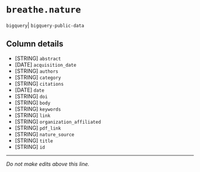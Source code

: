 # `breathe.nature`
`bigquery`| `bigquery-public-data`

## Column details
* [STRING]    `abstract`
* [DATE]      `acquisition_date`
* [STRING]    `authors`
* [STRING]    `category`
* [STRING]    `citations`
* [DATE]      `date`
* [STRING]    `doi`
* [STRING]    `body`
* [STRING]    `keywords`
* [STRING]    `link`
* [STRING]    `organization_affiliated`
* [STRING]    `pdf_link`
* [STRING]    `nature_source`
* [STRING]    `title`
* [STRING]    `id`

-------------------------------------------------------------------------------
*Do not make edits above this line.*
